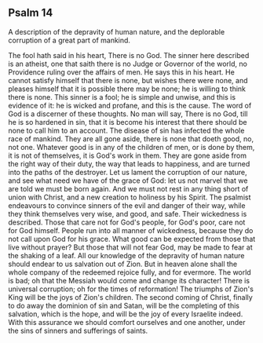 ## Psalm 14

A description of the depravity of human nature, and the deplorable corruption of a great part of mankind.

The fool hath said in his heart, There is no God. The sinner here described is an atheist, one that saith there is no Judge or Governor of the world, no Providence ruling over the affairs of men. He says this in his heart. He cannot satisfy himself that there is none, but wishes there were none, and pleases himself that it is possible there may be none; he is willing to think there is none. This sinner is a fool; he is simple and unwise, and this is evidence of it: he is wicked and profane, and this is the cause. The word of God is a discerner of these thoughts. No man will say, There is no God, till he is so hardened in sin, that it is become his interest that there should be none to call him to an account. The disease of sin has infected the whole race of mankind. They are all gone aside, there is none that doeth good, no, not one. Whatever good is in any of the children of men, or is done by them, it is not of themselves, it is God's work in them. They are gone aside from the right way of their duty, the way that leads to happiness, and are turned into the paths of the destroyer. Let us lament the corruption of our nature, and see what need we have of the grace of God: let us not marvel that we are told we must be born again. And we must not rest in any thing short of union with Christ, and a new creation to holiness by his Spirit. The psalmist endeavours to convince sinners of the evil and danger of their way, while they think themselves very wise, and good, and safe. Their wickedness is described. Those that care not for God's people, for God's poor, care not for God himself. People run into all manner of wickedness, because they do not call upon God for his grace. What good can be expected from those that live without prayer? But those that will not fear God, may be made to fear at the shaking of a leaf. All our knowledge of the depravity of human nature should endear to us salvation out of Zion. But in heaven alone shall the whole company of the redeemed rejoice fully, and for evermore. The world is bad; oh that the Messiah would come and change its character! There is universal corruption; oh for the times of reformation! The triumphs of Zion's King will be the joys of Zion's children. The second coming of Christ, finally to do away the dominion of sin and Satan, will be the completing of this salvation, which is the hope, and will be the joy of every Israelite indeed. With this assurance we should comfort ourselves and one another, under the sins of sinners and sufferings of saints.

